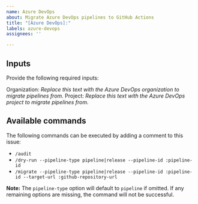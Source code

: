 ```yaml
---
name: Azure DevOps
about: Migrate Azure DevOps pipelines to GitHub Actions
title: "[Azure DevOps]:"
labels: azure-devops
assignees: ''

---
```


## Inputs

Provide the following required inputs:

Organization: _Replace this text with the Azure DevOps organization to migrate pipelines from._
Project: _Replace this text with the Azure DevOps project to migrate pipelines from._

## Available commands

The following commands can be executed by adding a comment to this issue:

- `/audit`
- `/dry-run --pipeline-type pipeline|release --pipeline-id :pipeline-id`
- `/migrate --pipeline-type pipeline|release --pipeline-id :pipeline-id --target-url :github-repository-url`

**Note:** The `pipeline-type` option will default to `pipeline` if omitted. If any remaining options are missing, the command will not be successful.
